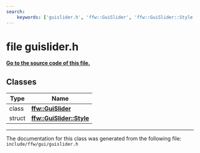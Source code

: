 ```yaml
---
search:
    keywords: ['guislider.h', 'ffw::GuiSlider', 'ffw::GuiSlider::Style']
---
```


# file guislider.h

**[Go to the source code of this file.](guislider_8h_source.md)**
## Classes

|Type|Name|
|-----|-----|
|class|[**ffw::GuiSlider**](classffw_1_1_gui_slider.md)|
|struct|[**ffw::GuiSlider::Style**](structffw_1_1_gui_slider_1_1_style.md)|




----------------------------------------
The documentation for this class was generated from the following file: `include/ffw/gui/guislider.h`

